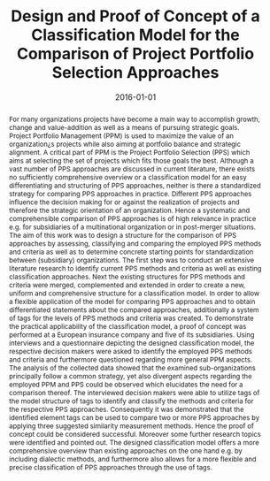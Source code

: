 ---
abstract: For many organizations projects have become a main way to accomplish growth,
  change and value-addition as well as a means of pursuing strategic goals. Project
  Portfolio Management (PPM) is used to maximize the value of an organization&iquest;s
  projects while also aiming at portfolio balance and strategic alignment. A critical
  part of PPM is the Project Portfolio Selection (PPS) which aims at selecting the
  set of projects which fits those goals the best. Although a vast number of PPS approaches
  are discussed in current literature, there exists no sufficiently comprehensive
  overview or a classification model for an easy differentiating and structuring of
  PPS approaches, neither is there a standardized strategy for comparing PPS approaches
  in practice. Different PPS approaches influence the decision making for or against
  the realization of projects and therefore the strategic orientation of an organization.
  Hence a systematic and comprehensible comparison of PPS approaches is of high relevance
  in practice e.g. for subsidiaries of a multinational organization or in post-merger
  situations. The aim of this work was to design a structure for the comparison of
  PPS approaches by assessing, classifying and comparing the employed PPS methods
  and criteria as well as to determine concrete starting points for standardization
  between (subsidiary) organizations. The first step was to conduct an extensive literature
  research to identify current PPS methods and criteria as well as existing classification
  approaches. Next the existing structures for PPS methods and criteria were merged,
  complemented and extended in order to create a new, uniform and comprehensive structure
  for a classification model. In order to allow a flexible application of the model
  for comparing PPS approaches and to obtain differentiated statements about the compared
  approaches, additionally a system of tags for the levels of PPS methods and criteria
  was created. To demonstrate the practical applicability of the classification model,
  a proof of concept was performed at a European insurance company and five of its
  subsidiaries. Using interviews and a questionnaire depicting the designed classification
  model, the respective decision makers were asked to identify the employed PPS methods
  and criteria and furthermore questioned regarding more general PPM aspects. The
  analysis of the collected data showed that the examined sub-organizations principally
  follow a common strategy, yet also divergent aspects regarding the employed PPM
  and PPS could be observed which elucidates the need for a comparison thereof. The
  interviewed decision makers were able to utilize tags of the model structure of
  tags to identify and classify the methods and criteria for the respective PPS approaches.
  Consequently it was demonstrated that the identified element tags can be used to
  compare two or more PPS approaches by applying three suggested similarity measurement
  methods. Hence the proof of concept could be considered successful. Moreover some
  further research topics were identified and pointed out. The designed classification
  model offers a more comprehensive overview than existing approaches on the one hand
  e.g. by including dialectic methods, and furthermore also allows for a more flexible
  and precise classification of PPS approaches through the use of tags.
authors:
- Florian Porzer
date: '2016-01-01'
featured: false
links:
- name: Publik
  url: https://publik.tuwien.ac.at/showentry.php?ID=257785&lang=2
publication_types:
- '7'
publishDate: '2016-01-01'
title: Design and Proof of Concept of a Classification Model for the Comparison of
  Project Portfolio Selection Approaches
url_pdf: ''
---